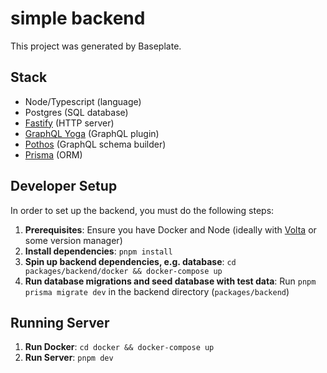 # simple backend

This project was generated by Baseplate.

## Stack

- Node/Typescript (language)
- Postgres (SQL database)
- [Fastify](https://fastify.dev/) (HTTP server)
- [GraphQL Yoga](https://the-guild.dev/graphql/yoga-server) (GraphQL plugin)
- [Pothos](https://pothos-graphql.dev/) (GraphQL schema builder)
- [Prisma](https://www.prisma.io/) (ORM)

## Developer Setup

In order to set up the backend, you must do the following steps:

1. **Prerequisites**: Ensure you have Docker and Node (ideally with [Volta](https://volta.sh) or some version manager)
2. **Install dependencies**: `pnpm install`
3. **Spin up backend dependencies, e.g. database**: `cd packages/backend/docker && docker-compose up`
4. **Run database migrations and seed database with test data**: Run `pnpm prisma migrate dev` in the backend directory (`packages/backend`)

## Running Server

1. **Run Docker**: `cd docker && docker-compose up`
2. **Run Server**: `pnpm dev`